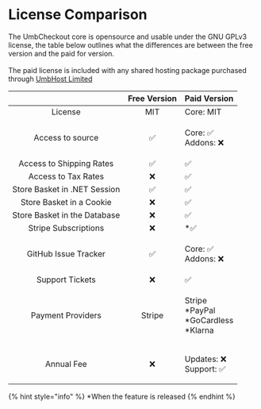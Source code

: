 # License Comparison

The UmbCheckout core is opensource and usable under the GNU GPLv3 license, the table below outlines what the differences are between the free version and the paid for version.\
\
The paid license is included with any shared hosting package purchased through [UmbHost Limited](https://umbhost.net)

|                              | Free Version | Paid Version                                       |
| :--------------------------: | :----------: | -------------------------------------------------- |
|            License           |      MIT     | Core: MIT                                          |
|       Access to source       |       ✅      | <p>Core: ✅<br>Addons: ❌</p>                        |
|   Access to Shipping Rates   |       ✅      | ✅                                                  |
|      Access to Tax Rates     |       ❌      | ✅                                                  |
| Store Basket in .NET Session |       ✅      | ✅                                                  |
|   Store Basket in a Cookie   |       ❌      | ✅                                                  |
| Store Basket in the Database |       ❌      | ✅                                                  |
|     Stripe Subscriptions     |       ❌      | \*✅                                                |
|     GitHub Issue Tracker     |       ✅      | <p>Core: ✅<br>Addons: ❌</p>                        |
|        Support Tickets       |       ❌      | ✅                                                  |
|       Payment Providers      |    Stripe    | <p>Stripe<br>*PayPal<br>*GoCardless<br>*Klarna</p> |
|          Annual Fee          |       ❌      | <p>Updates: ❌<br>Support: ✅</p>                    |

{% hint style="info" %}
\*When the feature is released
{% endhint %}
